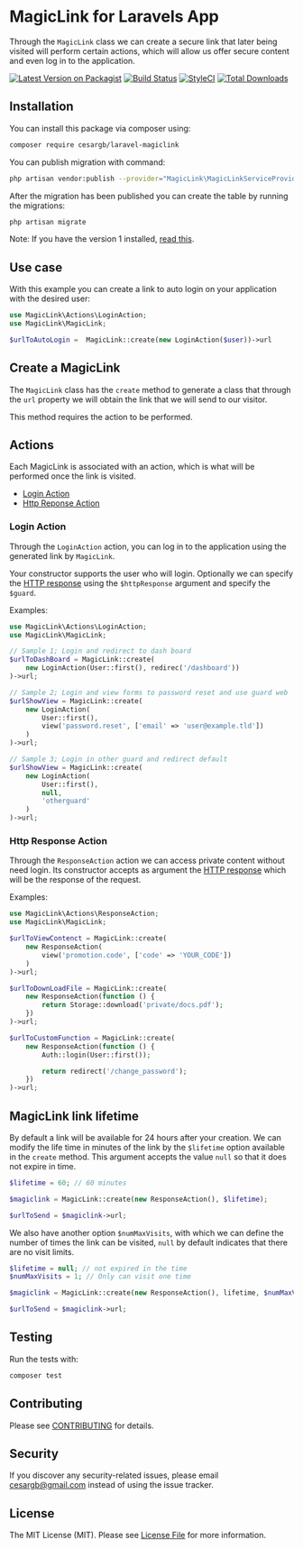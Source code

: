 
# MagicLink for Laravels App

Through the `MagicLink` class we can create a secure link that later
being visited will perform certain actions, which will allow us
offer secure content and even log in to the application.

[![Latest Version on Packagist](https://img.shields.io/packagist/v/cesargb/laravel-magiclink.svg?style=flat-square)](https://packagist.org/packages/cesargb/laravel-magiclink)
[![Build Status](https://travis-ci.org/cesargb/laravel-magiclink.svg?branch=2.x)](https://travis-ci.org/cesargb/laravel-magiclink)
[![StyleCI](https://github.styleci.io/repos/98337902/shield)](https://github.styleci.io/repos/98337902)
[![Total Downloads](https://img.shields.io/packagist/dt/cesargb/laravel-magiclink.svg?style=flat-square)](https://packagist.org/packages/cesargb/laravel-magiclink)

## Installation

You can install this package via composer using:

```bash
composer require cesargb/laravel-magiclink
```

You can publish migration with command:

```bash
php artisan vendor:publish --provider="MagicLink\MagicLinkServiceProvider" --tag=migrations
```

After the migration has been published you can create the table by running the
migrations:

```bash
php artisan migrate
```

Note: If you have the version 1 installed,
[read this](https://github.com/cesargb/laravel-magiclink/blob/v1/README.md).

## Use case

With this example you can create a link to auto login on your application with
the desired user:

```php
use MagicLink\Actions\LoginAction;
use MagicLink\MagicLink;

$urlToAutoLogin =  MagicLink::create(new LoginAction($user))->url
```

## Create a MagicLink

The `MagicLink` class has the `create` method to generate a class that through
the `url` property we will obtain the link that we will send to our visitor.

This method requires the action to be performed.

## Actions

Each MagicLink is associated with an action, which is what will be performed
once the link is visited.

* [Login Action](#login-action)
* [Http Reponse Action](#http-response-action)

### Login Action

Through the `LoginAction` action, you can log in to the application using the generated link
by `MagicLink`.

Your constructor supports the user who will login. Optionally we can specify
the [HTTP response](https://laravel.com/docs/master/responses) using the
`$httpResponse` argument and specify the `$guard`.

Examples:

```php
use MagicLink\Actions\LoginAction;
use MagicLink\MagicLink;

// Sample 1; Login and redirect to dash board
$urlToDashBoard = MagicLink::create(
    new LoginAction(User::first(), redirec('/dashboard'))
)->url;

// Sample 2; Login and view forms to password reset and use guard web
$urlShowView = MagicLink::create(
    new LoginAction(
        User::first(),
        view('password.reset', ['email' => 'user@example.tld'])
    )
)->url;

// Sample 3; Login in other guard and redirect default
$urlShowView = MagicLink::create(
    new LoginAction(
        User::first(),
        null,
        'otherguard'
    )
)->url;
```

### Http Response Action

Through the `ResponseAction` action we can access private content without need
login. Its constructor accepts as argument the
[HTTP response](https://laravel.com/docs/master/responses)
which will be the response of the request.

Examples:

```php
use MagicLink\Actions\ResponseAction;
use MagicLink\MagicLink;

$urlToViewContenct = MagicLink::create(
    new ResponseAction(
        view('promotion.code', ['code' => 'YOUR_CODE'])
    )
)->url;

$urlToDownLoadFile = MagicLink::create(
    new ResponseAction(function () {
        return Storage::download('private/docs.pdf');
    })
)->url;

$urlToCustomFunction = MagicLink::create(
    new ResponseAction(function () {
        Auth::login(User::first());

        return redirect('/change_password');
    })
)->url;
```

## MagicLink link lifetime

By default a link will be available for 24 hours after your creation. We can
modify the life time in minutes of the link by the `$lifetime` option
available in the `create` method. This argument accepts the value `null` so
that it does not expire in time.

```php
$lifetime = 60; // 60 minutes

$magiclink = MagicLink::create(new ResponseAction(), $lifetime);

$urlToSend = $magiclink->url;
```

We also have another option `$numMaxVisits`, with which we can define the
number of times the link can be visited, `null` by default indicates that there
are no visit limits.

```php
$lifetime = null; // not expired in the time
$numMaxVisits = 1; // Only can visit one time

$magiclink = MagicLink::create(new ResponseAction(), lifetime, $numMaxVisits);

$urlToSend = $magiclink->url;
```

## Testing

Run the tests with:

``` bash
composer test
```

## Contributing

Please see [CONTRIBUTING](CONTRIBUTING.md) for details.

## Security

If you discover any security-related issues, please email cesargb@gmail.com
instead of using the issue tracker.

## License

The MIT License (MIT). Please see [License File](LICENSE.md) for more information.
